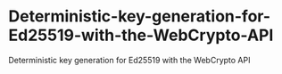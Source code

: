 # Deterministic-key-generation-for-Ed25519-with-the-WebCrypto-API
Deterministic key generation for Ed25519 with the WebCrypto API
